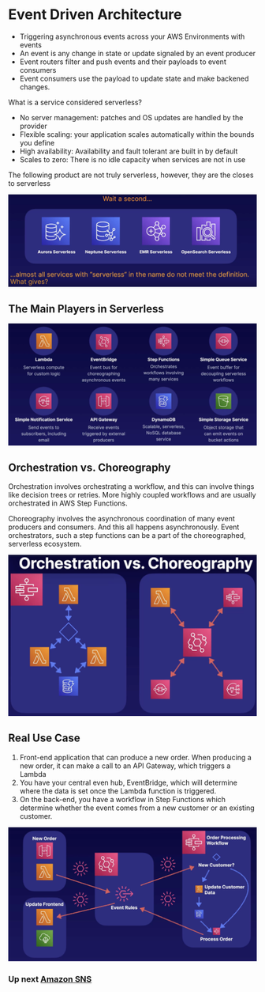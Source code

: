 # Event Driven Architecture

- Triggering asynchronous events across your AWS Environments with events
- An event is any change in state or update signaled by an event producer
- Event routers filter and push events and their payloads to event consumers
- Event consumers use the payload to update state and make backened changes.

What is a service considered serverless?

- No server management: patches and OS updates are handled by the provider
- Flexible scaling: your application scales automatically within the bounds you define
- High availability: Availability and fault tolerant are built in by default
- Scales to zero: There is no idle capacity when services are not in use

The following product are not truly serverless, however, they are the closes to serverless

![Event Driven](../../assets/aws-serverless-options.png)

## The Main Players in Serverless

![Event Driven](../../assets/aws-serverless-main-players.png)

## Orchestration vs. Choreography

Orchestration involves orchestrating a workflow, and this can involve things like decision trees or retries. More highly coupled workflows and are usually orchestrated in AWS Step Functions.

Choreography involves the asynchronous coordination of many event producers and consumers. And this all happens asynchronously. Event orchestrators, such a step functions can be a part of the choreographed, serverless ecosystem.

![Event Driven](../../assets/aws-serverless-orch-vs-choreo.png)

## Real Use Case

1. Front-end application that can produce a new order. When producing a new order, it can make a call to an API Gateway, which triggers a Lambda
2. You have your central even hub, EventBridge, which will determine where the data is set once the Lambda function is triggered.
3. On the back-end, you have a workflow in Step Functions which determine whether the event comes from a new customer or an existing customer.

![Event Driven](../../assets/aws-serverless-use-case.png)

### Up next [Amazon SNS](../amazon-sns/README.md)
